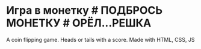 # Игра в монетку # ПОДБРОСЬ МОНЕТКУ # ОРЁЛ...РЕШКА #
A coin flipping game. Heads or tails with a score. 
Made with HTML, CSS, JS